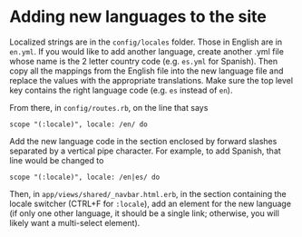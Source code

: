 # Adding new languages to the site

Localized strings are in the `config/locales` folder. Those in English are in `en.yml`. If you would like to add another language, create another .yml file whose name is the 2 letter country code (e.g. `es.yml` for Spanish). Then copy all the mappings from the English file into the new language file and replace the values with the appropriate translations. Make sure the top level key contains the right language code (e.g. `es` instead of `en`).

From there, in `config/routes.rb`, on the line that says
```
scope "(:locale)", locale: /en/ do
```
Add the new language code in the section enclosed by forward slashes separated by a vertical pipe character. For example, to add Spanish, that line would be changed to
```
scope "(:locale)", locale: /en|es/ do
```

Then, in `app/views/shared/_navbar.html.erb`, in the section containing the locale switcher (CTRL+F for `:locale`), add an element for the new language (if only one other language, it should be a single link; otherwise, you will likely want a multi-select element).

